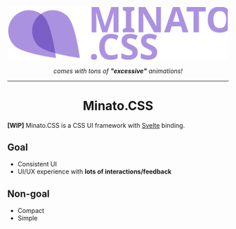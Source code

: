 <p align="center">
  <a href="https://material-ui.com/" rel="noopener" target="_blank"><img width="500" src="assets/logo.svg" alt="Material-UI logo"></a></p>
</p>

<p align="center"><em>comes with tons of <b>"excessive"</b> animations!</em>
</p>

---

<h1 align="center">Minato.CSS</h1>

**[WIP]** Minato.CSS is a CSS UI framework with [Svelte](https://svelte.dev/) binding.

## Goal

- Consistent UI
- UI/UX experience with **lots of interactions/feedback**

## Non-goal

- Compact
- Simple
